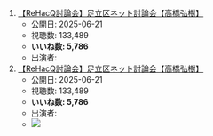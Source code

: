 1.  [【ReHacQ討論会】足立区ネット討論会【高橋弘樹】](/rehacq_fan/ids/https://www.youtube.com/watch?v=GS1zjhTOge4 "wikilink")
    -   公開日: 2025-06-21
    -   視聴数: 133,489
    -   **いいね数: 5,786**
    -   出演者: 
1.  [【ReHacQ討論会】足立区ネット討論会【高橋弘樹】](https://www.youtube.com/watch?v=GS1zjhTOge4)
    -   公開日: 2025-06-21
    -   視聴数: 133,489
    -   **いいね数: 5,786**
    -   出演者: 
    - [![](https://img.youtube.com/vi/GS1zjhTOge4/hqdefault.jpg)](https://www.youtube.com/watch?v=GS1zjhTOge4)
